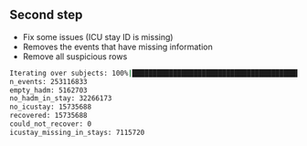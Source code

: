 
## Second step

* Fix some issues (ICU stay ID is missing)
* Removes the events that have missing information
* Remove all suspicious rows

```bash
Iterating over subjects: 100%|███████████████████████████████████████████████████████████████████████████████████████████████████████████| 33798/33798 [25:32<00:00, 22.05it/s]
n_events: 253116833
empty_hadm: 5162703
no_hadm_in_stay: 32266173
no_icustay: 15735688
recovered: 15735688
could_not_recover: 0
icustay_missing_in_stays: 7115720
```